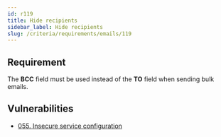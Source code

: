 ```yaml
---
id: r119
title: Hide recipients
sidebar_label: Hide recipients
slug: /criteria/requirements/emails/119
---
```


## Requirement

The **BCC** field must be used
instead of the **TO** field
when sending bulk emails.

## Vulnerabilities

- [055. Insecure service configuration](/criteria/vulnerabilities/055)
